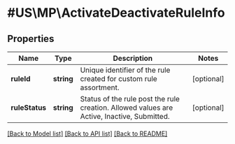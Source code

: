 # #US\MP\ActivateDeactivateRuleInfo

## Properties

Name | Type | Description | Notes
------------ | ------------- | ------------- | -------------
**ruleId** | **string** | Unique identifier of the rule created for custom rule assortment. | [optional]
**ruleStatus** | **string** | Status of the rule post the rule creation. Allowed values are Active, Inactive, Submitted. | [optional]


[[Back to Model list]](../) [[Back to API list]](../../Api/US/MP) [[Back to README]](../../README.md)
